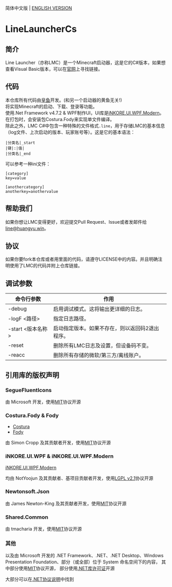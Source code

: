 简体中文版 | [ENGLISH VERSION](https://github.com/IceCreamTeamICT/LineLauncherCs/blob/main/README-EN.md)
# LineLauncherCs

## 简介
Line Launcher（亦称LMC）是一个Minecraft启动器，这是它的C#版本，如果想查看Visual Basic版本，可以在[官网](https://line.icecreamteam.win)上寻找链接。

## 代码
本仓库所有代码由[皇鱼](https://github.com/tmdakm)开发。(和另一个启动器的黄鱼无关!)  
将实现Minecraft的启动、下载、登录等功能。  
使用.Net Framework v4.7.2 & WPF制作UI，UI库是[iNKORE.UI.WPF.Modern](https://github.com/iNKORE-NET/UI.WPF.Modern/)。  
在打包时，会安装包Costura.Fody来实现单文件编译。  
除此之外，LMC C#中包含一种特殊的文件格式``.line``，用于存储LMC的基本信息（log文件、上次启动的版本、玩家账号等）。这是它的基本语法：  
```
|分类名|_start
|键|:|值|
|分类名|_end
``` 
可以参考一种ini文件：  
```
[category]
key=value

[anothercategory]
anotherkey=anothervalue
```

## 帮助我们
如果你想让LMC变得更好，欢迎提交Pull Request、Issue或者发邮件给<line@huangyu.win>。

## 协议
如果你要fork本仓库或者用里面的代码，请遵守LICENSE中的内容。并且明确注明使用了LMC的代码并附上仓库链接。


## 调试参数
| 命令行参数         | 作用 |
| ------------------ | ----------- |
| -debug               | 启用调试模式。这将输出更详细的日志。        |
| -logF <路径>       | 指定日志路径。                                                 |
| -start <版本名称>   | 启动指定版本。如果不存在，则以返回码2退出程序。                  |
| -reset             | 删除所有LMC日志及设置，但设备码不变。                           |
| -reacc             | 删除所有存储的微软/第三方/离线账户。                            |


## 引用库的版权声明
### SegueFluentIcons
由 Microsoft 开发，使用[MIT](https://licenses.nuget.org/MIT)协议开源

### Costura.Fody & Fody
 - [Costura](https://github.com/Fody/Costura)
 - [Fody](https://github.com/Fody/Fody)

由 Simon Cropp 及其贡献者开发，使用[MIT](https://licenses.nuget.org/MIT)协议开源

### iNKORE.UI.WPF & iNKORE.UI.WPF.Modern
[iNKORE.UI.WPF.Modern](https://github.com/iNKORE-NET/UI.WPF.Modern/)

均由 NotYoojun 及其贡献者、基项目贡献者开发，使用[LGPL v2.1](https://www.gnu.org/licenses/old-licenses/lgpl-2.1.en.html)协议开源

### Newtonsoft.Json
由 James Newton-King 及其贡献者开发，使用[MIT](https://licenses.nuget.org/MIT)协议开源

### Shared.Common
由 tmacharia 开发，使用[MIT](https://licenses.nuget.org/MIT)协议开源

### 其他
以及由 Microsoft 开发的 .NET Framework、.NET、.NET Desktop、Windows Presentation Foundation、部分（或全部）位于 System 命名空间下的内容，
其中部分使用[MIT](https://licenses.nuget.org/MIT)协议开源，
部分使用[.NET库许可证](https://dotnet.microsoft.com/en-us/dotnet_library_license.htm)开源

大部分可以在[.NET协议说明](https://github.com/dotnet/core/blob/main/license-information.md)中找到

